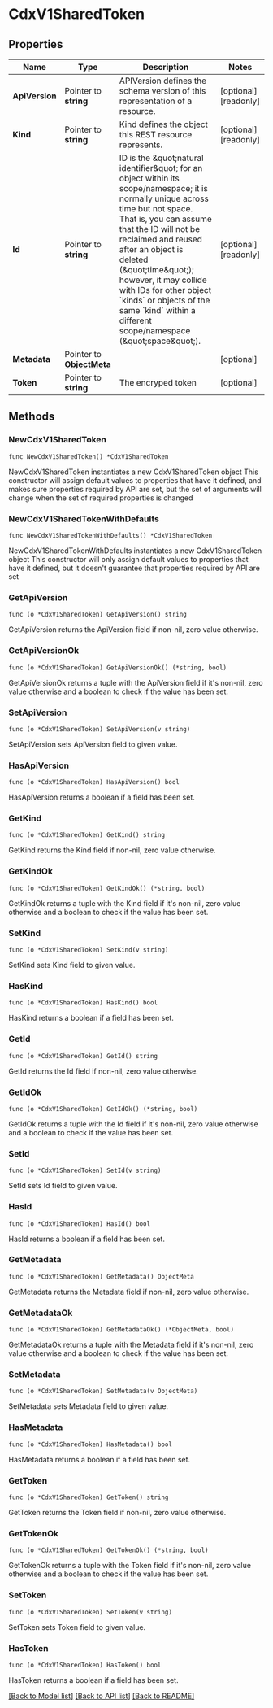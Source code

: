 # CdxV1SharedToken

## Properties

Name | Type | Description | Notes
------------ | ------------- | ------------- | -------------
**ApiVersion** | Pointer to **string** | APIVersion defines the schema version of this representation of a resource. | [optional] [readonly] 
**Kind** | Pointer to **string** | Kind defines the object this REST resource represents. | [optional] [readonly] 
**Id** | Pointer to **string** | ID is the \&quot;natural identifier\&quot; for an object within its scope/namespace; it is normally unique across time but not space. That is, you can assume that the ID will not be reclaimed and reused after an object is deleted (\&quot;time\&quot;); however, it may collide with IDs for other object &#x60;kinds&#x60; or objects of the same &#x60;kind&#x60; within a different scope/namespace (\&quot;space\&quot;). | [optional] [readonly] 
**Metadata** | Pointer to [**ObjectMeta**](ObjectMeta.md) |  | [optional] 
**Token** | Pointer to **string** | The encryped token | [optional] 

## Methods

### NewCdxV1SharedToken

`func NewCdxV1SharedToken() *CdxV1SharedToken`

NewCdxV1SharedToken instantiates a new CdxV1SharedToken object
This constructor will assign default values to properties that have it defined,
and makes sure properties required by API are set, but the set of arguments
will change when the set of required properties is changed

### NewCdxV1SharedTokenWithDefaults

`func NewCdxV1SharedTokenWithDefaults() *CdxV1SharedToken`

NewCdxV1SharedTokenWithDefaults instantiates a new CdxV1SharedToken object
This constructor will only assign default values to properties that have it defined,
but it doesn't guarantee that properties required by API are set

### GetApiVersion

`func (o *CdxV1SharedToken) GetApiVersion() string`

GetApiVersion returns the ApiVersion field if non-nil, zero value otherwise.

### GetApiVersionOk

`func (o *CdxV1SharedToken) GetApiVersionOk() (*string, bool)`

GetApiVersionOk returns a tuple with the ApiVersion field if it's non-nil, zero value otherwise
and a boolean to check if the value has been set.

### SetApiVersion

`func (o *CdxV1SharedToken) SetApiVersion(v string)`

SetApiVersion sets ApiVersion field to given value.

### HasApiVersion

`func (o *CdxV1SharedToken) HasApiVersion() bool`

HasApiVersion returns a boolean if a field has been set.

### GetKind

`func (o *CdxV1SharedToken) GetKind() string`

GetKind returns the Kind field if non-nil, zero value otherwise.

### GetKindOk

`func (o *CdxV1SharedToken) GetKindOk() (*string, bool)`

GetKindOk returns a tuple with the Kind field if it's non-nil, zero value otherwise
and a boolean to check if the value has been set.

### SetKind

`func (o *CdxV1SharedToken) SetKind(v string)`

SetKind sets Kind field to given value.

### HasKind

`func (o *CdxV1SharedToken) HasKind() bool`

HasKind returns a boolean if a field has been set.

### GetId

`func (o *CdxV1SharedToken) GetId() string`

GetId returns the Id field if non-nil, zero value otherwise.

### GetIdOk

`func (o *CdxV1SharedToken) GetIdOk() (*string, bool)`

GetIdOk returns a tuple with the Id field if it's non-nil, zero value otherwise
and a boolean to check if the value has been set.

### SetId

`func (o *CdxV1SharedToken) SetId(v string)`

SetId sets Id field to given value.

### HasId

`func (o *CdxV1SharedToken) HasId() bool`

HasId returns a boolean if a field has been set.

### GetMetadata

`func (o *CdxV1SharedToken) GetMetadata() ObjectMeta`

GetMetadata returns the Metadata field if non-nil, zero value otherwise.

### GetMetadataOk

`func (o *CdxV1SharedToken) GetMetadataOk() (*ObjectMeta, bool)`

GetMetadataOk returns a tuple with the Metadata field if it's non-nil, zero value otherwise
and a boolean to check if the value has been set.

### SetMetadata

`func (o *CdxV1SharedToken) SetMetadata(v ObjectMeta)`

SetMetadata sets Metadata field to given value.

### HasMetadata

`func (o *CdxV1SharedToken) HasMetadata() bool`

HasMetadata returns a boolean if a field has been set.

### GetToken

`func (o *CdxV1SharedToken) GetToken() string`

GetToken returns the Token field if non-nil, zero value otherwise.

### GetTokenOk

`func (o *CdxV1SharedToken) GetTokenOk() (*string, bool)`

GetTokenOk returns a tuple with the Token field if it's non-nil, zero value otherwise
and a boolean to check if the value has been set.

### SetToken

`func (o *CdxV1SharedToken) SetToken(v string)`

SetToken sets Token field to given value.

### HasToken

`func (o *CdxV1SharedToken) HasToken() bool`

HasToken returns a boolean if a field has been set.


[[Back to Model list]](../README.md#documentation-for-models) [[Back to API list]](../README.md#documentation-for-api-endpoints) [[Back to README]](../README.md)


